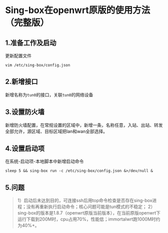 # Sing-box在openwrt原版的使用方法（完整版）
## 1.准备工作及启动
更新配置文件
```
vim /etc/sing-box/config.json
```
## 2.新增接口
新增名称为```tun0```的接口，关联```tun0```的网络设备
## 3.设置防火墙
新增防火墙配置，在常规设置的区域中，新增一条，名称任意，入站、出站、转发全部允许，源区域、目标区域把lan和wan全部选择。
## 4.设置启动项
在系统-启动项-本地脚本中新增启动命令
```
sleep 5 && sing-box run -c /etc/sing-box/config.json &>/dev/null &
```
## 5.问题
>1）启动后未达到目的，可连接ssh后用top命令检查是否存在sing-box进程；没有再重新执行启动命令；核心问题可能是tun模式的不稳定；
>2）sing-box的版本是1.8.7（openwrt原版当前版本），在当前原版openwrt下运行下载到200M时，cpu占用70%，性能低；immortalwrt跑1000M时约为40%+。

